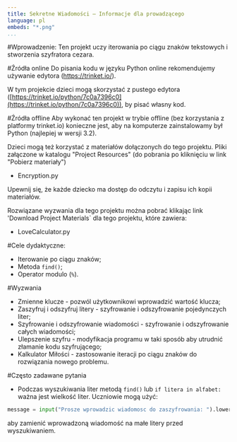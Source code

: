 ```yaml
---
title: Sekretne Wiadomości — Informacje dla prowadzącego
language: pl
embeds: "*.png"
...
```


#Wprowadzenie:
Ten projekt uczy iterowania po ciągu znaków tekstowych i stworzenia szyfratora cezara.

#Źródła online
Do pisania kodu w języku Python online rekomendujemy używanie edytora (https://trinket.io/).  

W tym projekcie dzieci mogą skorzystać z pustego edytora ([https://trinket.io/python/7c0a7396c0](https://trinket.io/python/7c0a7396c0)), by pisać własny kod.

#Źródła offline
Aby wykonać ten projekt w trybie offline (bez korzystania z platformy trinket.io) konieczne jest, aby na komputerze zainstalowamy był Python (najlepiej w wersji 3.2).

Dzieci mogą też korzystać z materiałów dołączonych do tego projektu. Pliki załączone w katalogu "Project Resources" (do pobrania po kliknięciu w link "Pobierz materiały")

+ Encryption.py

Upewnij się, że każde dziecko ma dostęp do odczytu i zapisu ich kopii materiałów.

Rozwiązane wyzwania dla tego projektu można pobrać klikając link 'Download Project Materials` dla tego projektu, które zawiera:

+ LoveCalculator.py

#Cele dydaktyczne:
+ Iterowanie po ciągu znaków;
+ Metoda `find()`;
+ Operator modulo (`%`).

#Wyzwania
+ Zmienne klucze - pozwól użytkownikowi wprowadzić wartość klucza;
+ Zaszyfruj i odszyfruj litery - szyfrowanie i odszyfrowanie pojedynczych liter;
+ Szyfrowanie i odszyfrowanie wiadomości - szyfrowanie i odszyfrowanie całych wiadomości;
+ Ulepszenie szyfru - modyfikacja programu w taki sposób aby utrudnić złamanie kodu szyfrującego;
+ Kalkulator Miłości - zastosowanie iteracji po ciągu znaków do rozwiązania nowego problemu.

#Często zadawane pytania
+ Podczas wyszukiwania liter metodą `find()` lub `if litera in alfabet:` ważna jest wielkość liter. Uczniowie mogą użyć:

```python
message = input("Prosze wprowadzic wiadomosc do zaszyfrowania: ").lower()
```

aby zamienić wprowadzoną wiadomość na małe litery przed wyszukiwaniem.
